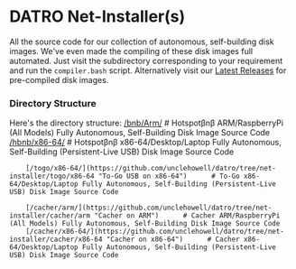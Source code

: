 # DATRO Net-Installer(s)

All the source code for our collection of autonomous, self-building disk images.
We've even made the compiling of these disk images full automated. 
Just visit the subdirectory corresponding to your requirement and run the `compiler.bash` script.
Alternatively visit our [Latest Releases](https://github.com/unclehowell/datro/releases/ "DATRO Net-Installer Latest Release") for pre-compiled disk images.

### Directory Structure

Here's the directory structure:
[/bnb/Arm/](https://github.com/unclehowell/datro/tree/net-installer/hbnb/arm/ "Hotspotβnβ on ARM")      # Hotspotβnβ ARM/RaspberryPi (All Models) Fully Autonomous, Self-Building Disk Image Source Code
[/hbnb/x86-64/](https://github.com/unclehowell/datro/tree/net-installer/hbnb/x86-64 "Hotspotβnβ on x86-64")      # Hotspotβnβ x86-64/Desktop/Laptop Fully Autonomous, Self-Building (Persistent-Live USB) Disk Image Source Code
 
        [/togo/x86-64/](https://github.com/unclehowell/datro/tree/net-installer/togo/x86-64 "To-Go USB on x86-64")      # To-Go x86-64/Desktop/Laptop Fully Autonomous, Self-Building (Persistent-Live USB) Disk Image Source Code

        [/cacher/arm/](https://github.com/unclehowell/datro/tree/net-installer/cacher/arm "Cacher on ARM")      # Cacher ARM/RaspberryPi (All Models) Fully Autonomous, Self-Building Disk Image Source Code
        [/cacher/x86-64/](https://github.com/unclehowell/datro/tree/net-installer/cacher/x86-64 "Cacher on x86-64")      # Cacher x86-64/Desktop/Laptop Fully Autonomous, Self-Building (Persistent-Live USB) Disk Image Source Code
